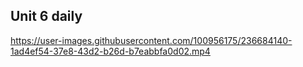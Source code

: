 ## Unit 6 daily


https://user-images.githubusercontent.com/100956175/236684140-1ad4ef54-37e8-43d2-b26d-b7eabbfa0d02.mp4

